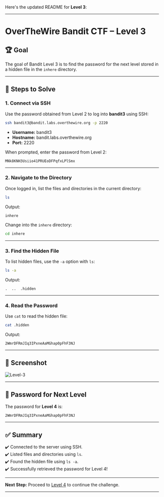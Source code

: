 Here's the updated README for **Level 3**:

---

# OverTheWire Bandit CTF – Level 3

## 🏆 **Goal**  
The goal of Bandit Level 3 is to find the password for the next level stored in a hidden file in the `inhere` directory.

---

## 🚀 **Steps to Solve**

### 1. **Connect via SSH**  
Use the password obtained from Level 2 to log into **bandit3** using SSH:

```bash
ssh bandit3@bandit.labs.overthewire.org -p 2220
```

- **Username:** bandit3  
- **Hostname:** bandit.labs.overthewire.org  
- **Port:** 2220  

When prompted, enter the password from Level 2:

```
MNk8KNH3Usiio41PRUEoDFPqfxLPlSmx
```

---

### 2. **Navigate to the Directory**  
Once logged in, list the files and directories in the current directory:

```bash
ls
```

Output:
```
inhere
```

Change into the `inhere` directory:

```bash
cd inhere
```

---

### 3. **Find the Hidden File**  
To list hidden files, use the `-a` option with `ls`:

```bash
ls -a
```

Output:
```
.  ..  .hidden
```

---

### 4. **Read the Password**  
Use `cat` to read the hidden file:

```bash
cat .hidden
```

Output:
```
2WmrDFRmJIq3IPxneAaMGhap0pFhF3NJ
```

---

## 📸 **Screenshot**   
![Level-3](https://github.com/user-attachments/assets/710eeeb6-6a8a-456e-8c28-32415c988003)


---

## 🔑 **Password for Next Level**  
The password for **Level 4** is:

```
2WmrDFRmJIq3IPxneAaMGhap0pFhF3NJ
```

---

## ✅ **Summary**  
✔️ Connected to the server using SSH.  
✔️ Listed files and directories using `ls`.  
✔️ Found the hidden file using `ls -a`.  
✔️ Successfully retrieved the password for Level 4!  

---

**Next Step:** Proceed to [Level 4](https://overthewire.org/wargames/bandit/bandit4.html) to continue the challenge.  

---
